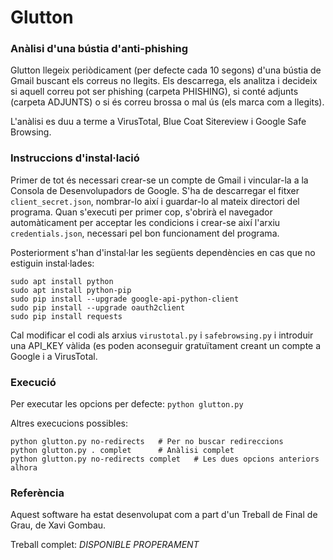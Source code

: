 # Glutton
### Anàlisi d'una bústia d'anti-phishing

Glutton llegeix periòdicament (per defecte cada 10 segons) d'una bústia de Gmail buscant els correus no llegits. Els descarrega, els analitza i decideix si aquell correu pot ser phishing (carpeta PHISHING), si conté adjunts (carpeta ADJUNTS) o si és correu brossa o mal ús (els marca com a llegits).

L'anàlisi es duu a terme a VirusTotal, Blue Coat Sitereview i Google Safe Browsing.

### Instruccions d'instal·lació

Primer de tot és necessari crear-se un compte de Gmail i vincular-la a la Consola de Desenvolupadors de Google. S'ha de descarregar el fitxer ```client_secret.json```, nombrar-lo així i guardar-lo al mateix directori del programa. Quan s'executi per primer cop, s'obrirà el navegador automàticament per acceptar les condicions i crear-se així l'arxiu ```credentials.json```, necessari pel bon funcionament del programa.

Posteriorment s'han d'instal·lar les següents dependències en cas que no estiguin instal·lades:

```
sudo apt install python
sudo apt install python-pip
sudo pip install --upgrade google-api-python-client
sudo pip install --upgrade oauth2client
sudo pip install requests
```

Cal modificar el codi als arxius ```virustotal.py``` i ```safebrowsing.py``` i introduir una API_KEY vàlida (es poden aconseguir gratuïtament creant un compte a Google i a VirusTotal.

### Execució

Per executar les opcions per defecte:
```python glutton.py```

Altres execucions possibles:
```
python glutton.py no-redirects   # Per no buscar redireccions
python glutton.py . complet      # Anàlisi complet
python glutton.py no-redirects complet   # Les dues opcions anteriors alhora
```

### Referència

Aquest software ha estat desenvolupat com a part d'un Treball de Final de Grau, de Xavi Gombau. 

Treball complet: *DISPONIBLE PROPERAMENT*
